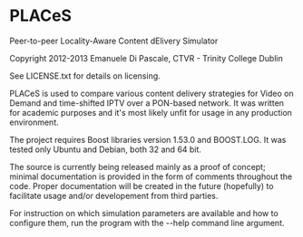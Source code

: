 PLACeS
======

Peer-to-peer Locality-Aware Content dElivery Simulator

Copyright 2012-2013 Emanuele Di Pascale, CTVR - Trinity College Dublin

See LICENSE.txt for details on licensing.

PLACeS is used to compare various content delivery strategies for
Video on Demand and time-shifted IPTV over a PON-based network.
It was written for academic purposes and it's most likely
unfit for usage in any production environment. 

The project requires Boost libraries version 1.53.0 and BOOST.LOG.
It was tested only Ubuntu and Debian, both 32 and 64 bit.

The source is currently being released mainly as a proof of concept;
minimal documentation is provided in the form of comments throughout 
the code. Proper documentation will be created in the future (hopefully)
to facilitate usage and/or developement from third parties.

For instruction on which simulation parameters are available and how
to configure them, run the program with the --help command line argument.
